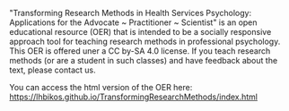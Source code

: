   "Transforming Research Methods in Health Services Psychology:  Applications for the Advocate ~ Practitioner ~ Scientist" is an open educational resource (OER) that is intended to be a socially responsive approach tool for teaching research methods in professional psychology. This OER is offered uner a CC by-SA 4.0 license. If you teach research methods (or are a student in such classes) and have feedback about the text, please contact us.
  
You can access the html version of the OER here:  https://lhbikos.github.io/TransformingResearchMethods/index.html
